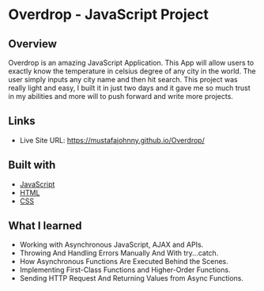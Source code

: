 # Overdrop - JavaScript Project

## Overview
Overdrop is an amazing JavaScript Application. This App will allow users to exactly know the temperature in celsius degree of any city in the world. The user simply inputs any city name and then hit search. This project was really light and easy, I built it in just two days and it gave me so much trust in my abilities and more will to push forward and write more projects.

## Links

- Live Site URL: https://mustafajohnny.github.io/Overdrop/


## Built with

- [JavaScript](https://developer.mozilla.org/en-US/docs/Web/JavaScript)
- [HTML](https://developer.mozilla.org/en-US/docs/Web/HTML)
- [CSS](https://developer.mozilla.org/en-US/docs/Web/CSS)



## What I learned

- Working with Asynchronous JavaScript, AJAX and APIs.
- Throwing And Handling Errors Manually And With try...catch.
- How Asynchronous Functions Are Executed Behind the Scenes.
- Implementing First-Class Functions and Higher-Order Functions.
- Sending HTTP Request And Returning Values from Async Functions.

